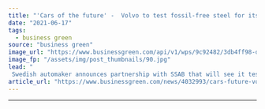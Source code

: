 ```yaml
---
title: "'Cars of the future' -  Volvo to test fossil-free steel for its vehicles"
date: "2021-06-17"
tags: 
  - business green
source: "business green"
image_url: "https://www.businessgreen.com/api/v1/wps/9c92482/3db4ff98-d30f-429b-8fb0-4954a9623e06/3/5-185x114.jpg"
image_fp: "/assets/img/post_thumbnails/90.jpg"
lead: "
 Swedish automaker announces partnership with SSAB that will see it test steel made from hydrogen reduced iron from HYBRIT plant  ..."
article_url: "https://www.businessgreen.com/news/4032993/cars-future-volvo-test-fossil-free-steel-vehicles"
---
```


---
